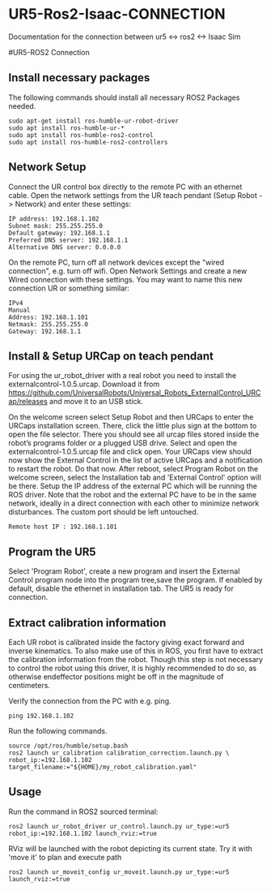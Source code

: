 # UR5-Ros2-Isaac-CONNECTION
Documentation for the connection between ur5 &lt;-> ros2 &lt;-> Isaac Sim

#UR5-ROS2 Connection

## Install necessary packages

The following commands should install all necessary ROS2 Packages needed.

```
sudo apt-get install ros-humble-ur-robot-driver
sudo apt install ros-humble-ur-*
sudo apt install ros-humble-ros2-control
sudo apt install ros-humble-ros2-controllers

```

## Network Setup
Connect the UR control box directly to the remote PC with an ethernet cable.
Open the network settings from the UR teach pendant (Setup Robot -> Network) and enter these settings:
```
IP address: 192.168.1.102
Subnet mask: 255.255.255.0
Default gateway: 192.168.1.1
Preferred DNS server: 192.168.1.1
Alternative DNS server: 0.0.0.0
```
On the remote PC, turn off all network devices except the "wired connection", e.g. turn off wifi.
Open Network Settings and create a new Wired connection with these settings. You may want to name this new connection UR or something similar:

```
IPv4
Manual
Address: 192.168.1.101
Netmask: 255.255.255.0
Gateway: 192.168.1.1
```




## Install & Setup URCap on teach pendant
For using the ur_robot_driver with a real robot you need to install the externalcontrol-1.0.5.urcap. Download it from https://github.com/UniversalRobots/Universal_Robots_ExternalControl_URCap/releases and move it to an USB stick.

On the welcome screen select Setup Robot and then URCaps to enter the URCaps installation screen.
There, click the little plus sign at the bottom to open the file selector. There you should see all urcap files stored inside the robot’s programs folder or a plugged USB drive. Select and open the externalcontrol-1.0.5.urcap file and click open. Your URCaps view should now show the External Control in the list of active URCaps and a notification to restart the robot. Do that now.
After reboot, select Program Robot on the welcome screen, select the Installation tab and 'External Control' option will be there.
Setup the IP address of the external PC which will be running the ROS driver. Note that the robot and the external PC have to be in the same network, ideally in a direct connection with each other to minimize network disturbances. The custom port should be left untouched.

```
Remote host IP : 192.168.1.101
```

## Program the UR5
Select 'Program Robot', create a new program and insert the External Control program node into the program tree,save the program.
If enabled by default, disable the ethernet in installation tab.
The UR5 is ready for connection.


## Extract calibration information
Each UR robot is calibrated inside the factory giving exact forward and inverse kinematics. To also make use of this in ROS, you first have to extract the calibration information from the robot.
Though this step is not necessary to control the robot using this driver, it is highly recommended to do so, as otherwise endeffector positions might be off in the magnitude of centimeters.



Verify the connection from the PC with e.g. ping.
```
ping 192.168.1.102
```
Run the following commands.

```
source /opt/ros/humble/setup.bash
ros2 launch ur_calibration calibration_correction.launch.py \
robot_ip:=192.168.1.102 target_filename:="${HOME}/my_robot_calibration.yaml"

```

## Usage
Run the command in ROS2 sourced terminal:

```
ros2 launch ur_robot_driver ur_control.launch.py ur_type:=ur5 robot_ip:=192.168.1.102 launch_rviz:=true
```

RViz will be launched with the robot depicting its current state. Try it with 'move it' to plan and execute path

```
ros2 launch ur_moveit_config ur_moveit.launch.py ur_type:=ur5 launch_rviz:=true
```
